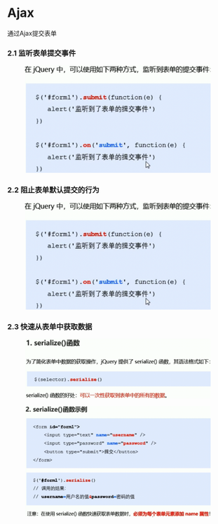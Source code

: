# Ajax

通过Ajax提交表单&#x20;

### 2.1 监听表单提交事件

<figure><img src="../../../../.gitbook/assets/image (9).png" alt=""><figcaption></figcaption></figure>

### 2.2 阻止表单默认提交的行为

<figure><img src="../../../../.gitbook/assets/image (9).png" alt=""><figcaption></figcaption></figure>

### 2.3 快速从表单中获取数据

<figure><img src="../../../../.gitbook/assets/image (10).png" alt=""><figcaption></figcaption></figure>

<figure><img src="../../../../.gitbook/assets/image (12).png" alt=""><figcaption></figcaption></figure>





